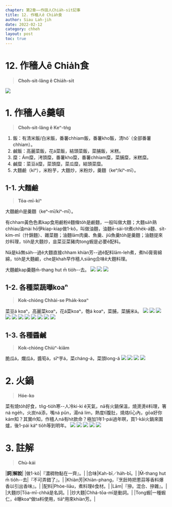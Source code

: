 ```yaml
---
chapter: 第2章——作田人Chia̍h-si̍t記事
title: 12. 作穡人ê Chia̍h食
author: Siau Lah-jih
date: 2022-02-12
category: chheh
layout: post
toc: true
---
```


# 12. 作穡人ê Chia̍h食
> **Choh-sit-lâng ê Chia̍h-si̍t**

![](../too5/10/10-4-3.大麵鹼.jpg)

# 1. 作穡人ê羹頓
>**Choh-sit-lâng ê Keⁿ-tǹg**

1. 飯：有清米飯/白米飯，番薯chhiam飯，番薯kho͘飯，清hô͘（全部番薯chhiam）。
2. 鹹飯：高麗菜飯，花á菜飯，結頭菜飯，菜脯飯，米糕。
3. 糜：Ám糜，洘頭糜，番薯kho͘糜，番薯chhiam糜，菜脯糜，米糕糜。
4. 鹹糜：菜豆á糜，菜頭糜，菜瓜糜，結頭菜糜。
5. 大麵鹼（kiⁿ），米粉芋，大麵炒，米粉炒，羹麵（keⁿ/kiⁿ-mī）。

## 1-1. 大麵鹼
>**Tōa-mī-kiⁿ**

大麵鹼m̄是羹麵（keⁿ-mī/kiⁿ-mī）。

有chham黃色色素kap食用鹼粉ê麵條to̍h是鹼麵，一般叫做大麵；大麵sa̍h熟chhiau油mài hō͘伊kiap-kiap做1-kô，叫做油麵，油麵ē-sái-tit煮chhe̍k-á麵、si̍t-kím-mī（什錦麵）、雜菜麵；油麵lām肉羹、魚羹、jiû魚羹to̍h是羹麵；油麵提來炒料理，to̍h是大麵炒，韭菜豆菜豬肉tong蝦是必要ê配料。

Nā是kā無sa̍h--過ê大麵直接chham khiàn芳--過ê配料lām-leh煮，煮hō͘膏膏綿綿，to̍h是大麵鹼，che是khah早作穡人siāng合味ê大麵料理。

大麵鹼kap羹麵m̄-thang hut m̄ tio̍h--去。
![](../too5/10/10-4-1.大麵鹼.jpg)
![](../too5/10/10-4-5.鹼麵.jpg)
![](../too5/10/10-4-6.油麵.jpg)

## 1-2. 各種菜蔬曝koaⁿ
>**Kok-chióng Chhài-se Pha̍k-koaⁿ**

菜豆á koaⁿ，高麗菜koaⁿ，花á菜koaⁿ，匏á koaⁿ，菜脯，菜脯米á。
![](../too5/10/10-4-7.花仔菜乾.jpg)
![](../too5/10/10-4-8.花仔菜乾.jpg)
![](../too5/10/10-4-9.菜豆仔乾.jpg)
![](../too5/10/10-4-9a.芥菜乾.jpg)
![](../too5/10/10-4-10.菜豆仔乾.jpg)
![](../too5/10/10-4-11.菜脯米仔.jpg)
![](../too5/10/10-4-13.菜總仔曝.jpg)
![](../too5/10/10-4-14.菜脯.jpg)
![](../too5/10/10-4-15.菜脯老.jpg)
![](../too5/10/10-4-16.𥴊壺曝菜脯.jpg)
![](../too5/10/10-4-17.菜脯.jpg)

## 1-3. 各種醬鹹
>**Kok-chióng Chiùⁿ-kiâm**

脆瓜á，爛瓜á，醬筍á，sīⁿ芋á，菜cháng-á，菜頭long-á
![](../too5/10/10-4-18.醃瓜仔.jpg)
![](../too5/10/10-4-19.醃瓜仔.jpg)
![](../too5/10/10-4-20.醬筍仔.jpg)
![](../too5/10/10-4-12.菜總仔.jpg)

# 2. 火鍋
>**Hóe-ko**

菜有燒to̍h好食，tn̄g-tio̍h寒--人冷ki-ki ê天氣，nā有火鍋保溫，燒燙燙ê料理，箸ná nge̍h，火炭ná添，嘴ná pûn，湯ná lim，熱度tī腹肚，燒烙tī心內，gōa好你kám知？其實m̄知，作穡人ná有hit款命？極加1年1-pái過年暝，買1-kâi火鍋來圍爐，後1-pái káⁿ tio̍h等到明年。
![](../too5/10/10-3-31.火鍋.jpg)
![](../too5/10/10-3-32.火鍋.jpg)
![](../too5/10/10-3-33.火鍋.jpg)
![](../too5/10/10-3-33a.火鍋陳建峰.jpg)
![](../too5/10/10-3-33b.火鍋陳建峰.jpg)

# 3. 註解
> **Chù-kái**

|**詞**|**解說**|
|做1-kô|『濃稠物黏在一齊』。|
|合味|Kah-bī／ha̍h-bī。|
|M̄-thang hut m̄ tio̍h--去|『不可弄錯了』。|
|Khiàn芳|Khiàn-phang，『烹飪時把蔥蒜等香料爆香以引出香味』。|
|配料|Phòe-liāu，煮料理ê食材。|
|Lām|『摻。混合、摻雜』。|
|大麵炒|Tōa-mī-chhá是名詞。|
|炒大麵|Chhá-tōa-mī是動詞。|
|Tong蝦|一種蝦仁，ē曝koaⁿ做ta料使用，tiāⁿ用來khiàn芳。|

